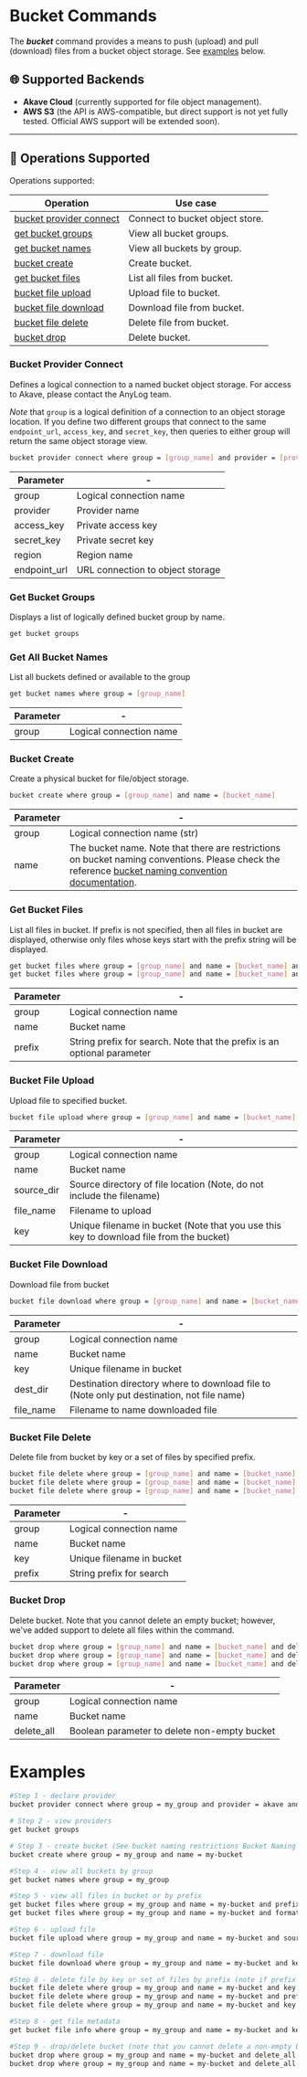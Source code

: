 # Bucket Commands

The ***bucket*** command provides a means to push (upload) and pull (download) files from a bucket object storage.
See [examples](#examples) below.

## 🌐 Supported Backends
- **Akave Cloud** (currently supported for file object management).  
- **AWS S3** (the API is AWS-compatible, but direct support is not yet fully tested. Official AWS support will be extended soon).  

---

## 🔧 Operations Supported
Operations supported:

| Operation                                           | Use case                                               | 
|-----------------------------------------------------|--------------------------------------------------------|
| [bucket provider connect](#bucket-provider-connect) | Connect to bucket object store.                        |
| [get bucket groups](#get-bucket-groups)             | View all bucket groups.                                |
| [get bucket names](#get-bucket-names)    | View all buckets by group.                             | 
| [bucket create](#bucket-create)                     | Create bucket.                                         | 
| [get bucket files](#get-bucket-files)               | List all files from bucket.                            |
| [bucket file upload](#bucket-file-upload)           | Upload file to bucket.                                 |
| [bucket file download](#bucket-file-download)       | Download file from bucket.                             |
| [bucket file delete](#bucket-file-delete)           | Delete file from bucket.                               |
| [bucket drop](#bucket-drop)                         | Delete bucket.                                         |

<a id="bucket-provider-connect"></a>
### Bucket Provider Connect
Defines a logical connection to a named bucket object storage. For access to Akave, please contact the AnyLog team.

*Note* that `group` is a logical definition of a connection to an object storage location. If you define two different groups
that connect to the same `endpoint_url`, `access_key`, and `secret_key`, then queries to either group will return the same object storage view. 

```bash
bucket provider connect where group = [group_name] and provider = [provider] and id = 123 and access_key = [access_key] and secret_key = [secret_key] and region = [region] and endpoint_url = [endpoint_url]
```
| Parameter                                                                  | -                                 | 
|----------------------------------------------------------------------------|-----------------------------------|
| group                                                                      | Logical connection name           |
| provider                                                                   | Provider name                     |
| access_key                                                                 | Private access key                | 
| secret_key                                                                 | Private secret key                | 
| region                                                                     | Region name                       |
| endpoint_url                                                               | URL connection to object storage  |

<a id="get-bucket-groups"></a>
### Get Bucket Groups
Displays a list of logically defined bucket group by name.
```bash
get bucket groups
```

<a id="get-bucket-names"></a>
### Get All Bucket Names
List all buckets defined or available to the group
```bash
get bucket names where group = [group_name]
```
| Parameter                                                                  | -                         | 
|----------------------------------------------------------------------------|---------------------------|
| group                                                                      | Logical connection name   |

<a id="bucket-create"></a>
### Bucket Create
Create a physical bucket for file/object storage. 
```bash
bucket create where group = [group_name] and name = [bucket_name]
```
| Parameter | -                                                                                                                                                      | 
|-----------|--------------------------------------------------------------------------------------------------------------------------------------------------------|
| group     | Logical connection name (str)                                                                                                                          |
| name      | The bucket name. Note that there are restrictions on bucket naming conventions. Please check the reference [bucket naming convention documentation](https://docs.akave.xyz/akave-o3/bucket-management/bucket-naming-rules/). |


<a id="get-bucket-files"></a>
### Get Bucket Files
List all files in bucket. If prefix is not specified, then all files in bucket are displayed, otherwise only files whose
keys start with the prefix string will be displayed. 
```bash
get bucket files where group = [group_name] and name = [bucket_name] and prefix = [string-prefix] and format = json
get bucket files where group = [group_name] and name = [bucket_name] and format = json
```
| Parameter | -                                                                        | 
|-----------|--------------------------------------------------------------------------|
| group     | Logical connection name                                                  |
| name      | Bucket name                                                              |
| prefix    | String prefix for search. Note that the prefix is an optional parameter  |

<a id="bucket-file-upload"></a>
### Bucket File Upload
Upload file to specified bucket.
```bash
bucket file upload where group = [group_name] and name = [bucket_name] and source_dir = [local_source_directory] and file_name = [file_name] and key = [file_key]
```
| Parameter  | -                                                                                       | 
|------------|-----------------------------------------------------------------------------------------|
| group      | Logical connection name                                                                 |
| name       | Bucket name                                                                             |
| source_dir | Source directory of file location (Note, do not include the filename)                   |
| file_name  | Filename to upload                                                                      |
| key        | Unique filename in bucket (Note that you use this key to download file from the bucket) |


<a id="bucket-file-download"></a>
### Bucket File Download
Download file from bucket
```bash
bucket file download where group = [group_name] and name = [bucket_name] and key = [file_key] and dest_dir = [destination_dir] and file_name = [filename]
```
| Parameter | -                                                                                          | 
|-----------|--------------------------------------------------------------------------------------------|
| group     | Logical connection name                                                                    |
| name      | Bucket name                                                                                |
| key       | Unique filename in bucket                                                                  |
| dest_dir  | Destination directory where to download file to (Note only put destination, not file name) |
| file_name | Filename to name downloaded file                                                           |


<a id="bucket-file-delete"></a>
### Bucket File Delete
Delete file from bucket by key or a set of files by specified prefix.
```bash
bucket file delete where group = [group_name] and name = [bucket_name] and key = [file_key]    # deletes one file
bucket file delete where group = [group_name] and name = [bucket_name] and prefix = [str-prefix]  # deletes all files with keys that start with the prefix
bucket file delete where group = [group_name] and name = [bucket_name] and key = [file_key] and prefix = [str-prefix]  # deletes one file and all files with keys that start with the prefix
```
| Parameter | -                          | 
|-----------|----------------------------|
| group     | Logical connection name    |
| name      | Bucket name                |
| key       | Unique filename in bucket  |
| prefix    | String prefix for search   |


<a id="bucket-drop"></a>
### Bucket Drop
Delete bucket. Note that you cannot delete an empty bucket; however, we've added support to delete all files within the command.
```bash
bucket drop where group = [group_name] and name = [bucket_name] and delete_all = [true/false]  
bucket drop where group = [group_name] and name = [bucket_name] and delete_all = false  # will only delete an empty bucket
bucket drop where group = [group_name] and name = [bucket_name] and delete_all = true  # will delete a non-empty bucket
```
| Parameter    | -                                            | 
|--------------|----------------------------------------------|
| group        | Logical connection name                      |
| name         | Bucket name                                  |
| delete_all   | Boolean parameter to delete non-empty bucket |

<a id="examples"></a>
# Examples
```bash
#Step 1 - declare provider 
bucket provider connect where group = my_group and provider = akave and id = 123 and access_key = [access_key] and secret_key = [secret_key] and region = akave-network and endpoint_url = [endpoint_url]

# Step 2 - view providers 
get bucket groups

# Step 3 - create bucket (See bucket naming restrictions Bucket Naming Rules )
bucket create where group = my_group and name = my-bucket

#Step 4 - view all buckets by group
get bucket names where group = my_group

#Step 5 - view all files in bucket or by prefix
get bucket files where group = my_group and name = my-bucket and prefix = dir1 and format = json
get bucket files where group = my_group and name = my-bucket and format = json

#Step 6 - upload file
bucket file upload where group = my_group and name = my-bucket and source_dir = /Users/roy and file_name = test.txt and key = dir1/test2.txt

#Step 7 - download file
bucket file download where group = my_group and name = my-bucket and key = test.txt and dest_dir = /Users/roy/test2 and file_name = test.txt

#Step 8 - delete file by key or set of files by prefix (note if prefix and key set, both will be deleted)
bucket file delete where group = my_group and name = my-bucket and key = test.txt
bucket file delete where group = my_group and name = my-bucket and prefix = dir1
bucket file delete where group = my_group and name = my-bucket and key = test2.txt and prefix = dir1

#Step 8 - get file metadata
get bucket file info where group = my_group and name = my-bucket and key = test2.txt

#Step 9 - drop/delete bucket (note that you cannot delete a non-empty bucket. to delete non-empty bucket, set delete_all = true)
bucket drop where group = my_group and name = my-bucket and delete_all = false
bucket drop where group = my_group and name = my-bucket and delete_all = true
```







